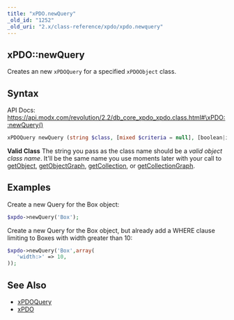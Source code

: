 ```yaml
---
title: "xPDO.newQuery"
_old_id: "1252"
_old_uri: "2.x/class-reference/xpdo/xpdo.newquery"
---
```


## xPDO::newQuery

Creates an new `xPDOQuery` for a specified `xPDOObject` class.

## Syntax

API Docs: <https://api.modx.com/revolution/2.2/db_core_xpdo_xpdo.class.html#\xPDO::newQuery()>

``` php
xPDOQuery newQuery (string $class, [mixed $criteria = null], [boolean|integer $cacheFlag = true])
```

**Valid Class**
The string you pass as the class name should be a _valid object class name_. It'll be the same name you use moments later with your call to [getObject](extending-modx/xpdo/class-reference/xpdo/xpdo.getobject "xPDO.getObject"), [getObjectGraph](extending-modx/xpdo/class-reference/xpdo/xpdo.getobjectgraph "xPDO.getObjectGraph"), [getCollection](extending-modx/xpdo/class-reference/xpdo/xpdo.getcollection "xPDO.getCollection"), or [getCollectionGraph](extending-modx/xpdo/class-reference/xpdo/xpdo.getcollectiongraph "xPDO.getCollectionGraph").

## Examples

Create a new Query for the Box object:

``` php
$xpdo->newQuery('Box');
```

Create a new Query for the Box object, but already add a WHERE clause limiting to Boxes with width greater than 10:

``` php
$xpdo->newQuery('Box',array(
   'width:>' => 10,
));
```

## See Also

- [xPDOQuery](extending-modx/xpdo/class-reference/xpdoquery "xPDOQuery")
- [xPDO](extending-modx/xpdo "xPDO")

